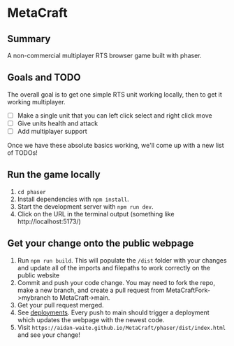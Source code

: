 # MetaCraft

## Summary

A non-commercial multiplayer RTS browser game built with phaser.

## Goals and TODO

The overall goal is to get one simple RTS unit working locally, then to get it working multiplayer.

- [ ] Make a single unit that you can left click select and right click move
- [ ] Give units health and attack
- [ ] Add multiplayer support

Once we have these absolute basics working, we'll come up with a new list of TODOs!

## Run the game locally

1. `cd phaser`
2. Install dependencies with `npm install`.
3. Start the development server with `npm run dev`.
4. Click on the URL in the terminal output (something like http://localhost:5173/)

## Get your change onto the public webpage

1. Run `npm run build`. This will populate the `/dist` folder with your changes and update all of the imports and filepaths to work correctly on the public website
2. Commit and push your code change. You may need to fork the repo, make a new branch, and create a pull request from MetaCraftFork->mybranch to MetaCraft->main.
3. Get your pull request merged.
4. See [deployments](https://github.com/aidan-waite/MetaCraft/deployments/github-pages). Every push to main should trigger a deployment which updates the webpage with the newest code.
5. Visit `https://aidan-waite.github.io/MetaCraft/phaser/dist/index.html` and see your change!
